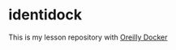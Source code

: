 # identidock
This is my lesson repository with [Oreilly Docker](https://www.oreilly.co.jp/books/9784873117768/)

